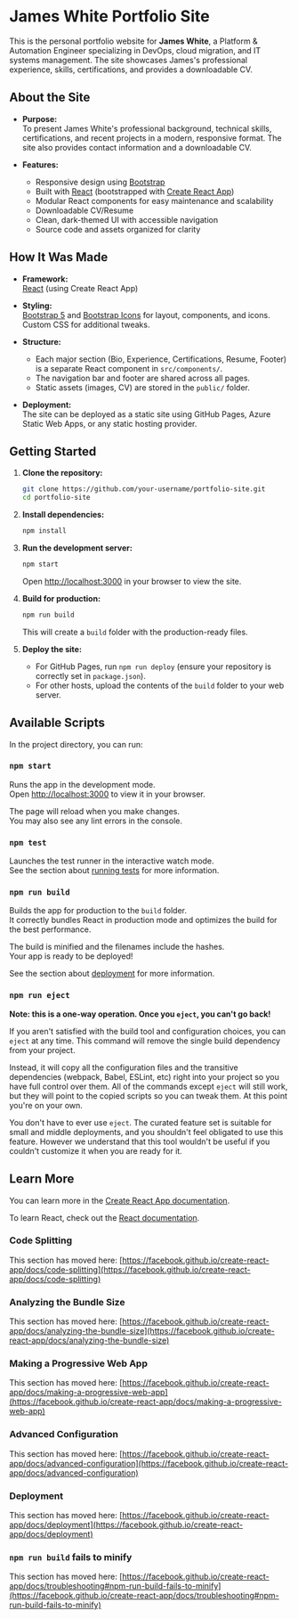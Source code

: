 # James White Portfolio Site

This is the personal portfolio website for **James White**, a Platform & Automation Engineer specializing in DevOps, cloud migration, and IT systems management. The site showcases James's professional experience, skills, certifications, and provides a downloadable CV.

## About the Site

- **Purpose:**  
  To present James White's professional background, technical skills, certifications, and recent projects in a modern, responsive format. The site also provides contact information and a downloadable CV.

- **Features:**  
  - Responsive design using [Bootstrap](https://getbootstrap.com/)
  - Built with [React](https://react.dev/) (bootstrapped with [Create React App](https://github.com/facebook/create-react-app))
  - Modular React components for easy maintenance and scalability
  - Downloadable CV/Resume
  - Clean, dark-themed UI with accessible navigation
  - Source code and assets organized for clarity

## How It Was Made

- **Framework:**  
  [React](https://react.dev/) (using Create React App)

- **Styling:**  
  [Bootstrap 5](https://getbootstrap.com/) and [Bootstrap Icons](https://icons.getbootstrap.com/) for layout, components, and icons.  
  Custom CSS for additional tweaks.

- **Structure:**  
  - Each major section (Bio, Experience, Certifications, Resume, Footer) is a separate React component in `src/components/`.
  - The navigation bar and footer are shared across all pages.
  - Static assets (images, CV) are stored in the `public/` folder.

- **Deployment:**  
  The site can be deployed as a static site using GitHub Pages, Azure Static Web Apps, or any static hosting provider.

## Getting Started

1. **Clone the repository:**
   ```sh
   git clone https://github.com/your-username/portfolio-site.git
   cd portfolio-site
   ```

2. **Install dependencies:**
   ```sh
   npm install
   ```

3. **Run the development server:**
   ```sh
   npm start
   ```
   Open [http://localhost:3000](http://localhost:3000) in your browser to view the site.

4. **Build for production:**
   ```sh
   npm run build
   ```
   This will create a `build` folder with the production-ready files.

5. **Deploy the site:**
   - For GitHub Pages, run `npm run deploy` (ensure your repository is correctly set in `package.json`).
   - For other hosts, upload the contents of the `build` folder to your web server.

## Available Scripts

In the project directory, you can run:

### `npm start`

Runs the app in the development mode.\
Open [http://localhost:3000](http://localhost:3000) to view it in your browser.

The page will reload when you make changes.\
You may also see any lint errors in the console.

### `npm test`

Launches the test runner in the interactive watch mode.\
See the section about [running tests](https://facebook.github.io/create-react-app/docs/running-tests) for more information.

### `npm run build`

Builds the app for production to the `build` folder.\
It correctly bundles React in production mode and optimizes the build for the best performance.

The build is minified and the filenames include the hashes.\
Your app is ready to be deployed!

See the section about [deployment](https://facebook.github.io/create-react-app/docs/deployment) for more information.

### `npm run eject`

**Note: this is a one-way operation. Once you `eject`, you can't go back!**

If you aren't satisfied with the build tool and configuration choices, you can `eject` at any time. This command will remove the single build dependency from your project.

Instead, it will copy all the configuration files and the transitive dependencies (webpack, Babel, ESLint, etc) right into your project so you have full control over them. All of the commands except `eject` will still work, but they will point to the copied scripts so you can tweak them. At this point you're on your own.

You don't have to ever use `eject`. The curated feature set is suitable for small and middle deployments, and you shouldn't feel obligated to use this feature. However we understand that this tool wouldn't be useful if you couldn't customize it when you are ready for it.

## Learn More

You can learn more in the [Create React App documentation](https://facebook.github.io/create-react-app/docs/getting-started).

To learn React, check out the [React documentation](https://reactjs.org/).

### Code Splitting

This section has moved here: [https://facebook.github.io/create-react-app/docs/code-splitting](https://facebook.github.io/create-react-app/docs/code-splitting)

### Analyzing the Bundle Size

This section has moved here: [https://facebook.github.io/create-react-app/docs/analyzing-the-bundle-size](https://facebook.github.io/create-react-app/docs/analyzing-the-bundle-size)

### Making a Progressive Web App

This section has moved here: [https://facebook.github.io/create-react-app/docs/making-a-progressive-web-app](https://facebook.github.io/create-react-app/docs/making-a-progressive-web-app)

### Advanced Configuration

This section has moved here: [https://facebook.github.io/create-react-app/docs/advanced-configuration](https://facebook.github.io/create-react-app/docs/advanced-configuration)

### Deployment

This section has moved here: [https://facebook.github.io/create-react-app/docs/deployment](https://facebook.github.io/create-react-app/docs/deployment)

### `npm run build` fails to minify

This section has moved here: [https://facebook.github.io/create-react-app/docs/troubleshooting#npm-run-build-fails-to-minify](https://facebook.github.io/create-react-app/docs/troubleshooting#npm-run-build-fails-to-minify)
